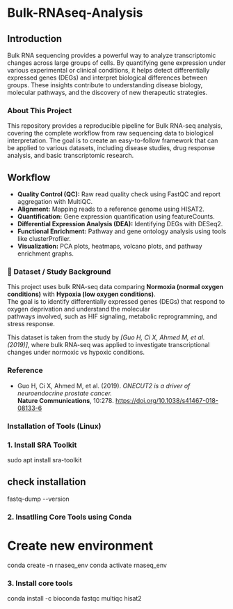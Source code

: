 # Bulk-RNAseq-Analysis
## Introduction 
Bulk RNA sequencing provides a powerful way to analyze transcriptomic changes across large groups of cells. By quantifying gene expression under various experimental or clinical conditions, it helps detect differentially expressed genes (DEGs) and interpret biological differences between groups. These insights contribute to understanding disease biology, molecular pathways, and the discovery of new therapeutic strategies.
### About This Project 
This repository provides a reproducible pipeline for Bulk RNA-seq analysis, covering the complete workflow from raw sequencing data to biological interpretation. The goal is to create an easy-to-follow framework that can be applied to various datasets, including disease studies, drug response analysis, and basic transcriptomic research.

## Workflow  
- **Quality Control (QC):** Raw read quality check using FastQC and report aggregation with MultiQC.  
- **Alignment:** Mapping reads to a reference genome using HISAT2.  
- **Quantification:** Gene expression quantification using featureCounts.  
- **Differential Expression Analysis (DEA):** Identifying DEGs with DESeq2.  
- **Functional Enrichment:** Pathway and gene ontology analysis using tools like clusterProfiler.  
- **Visualization:** PCA plots, heatmaps, volcano plots, and pathway enrichment graphs.  

### 📖 Dataset / Study Background  
This project uses bulk RNA-seq data comparing **Normoxia (normal oxygen conditions)** with **Hypoxia (low oxygen conditions)**.  
The goal is to identify differentially expressed genes (DEGs) that respond to oxygen deprivation and understand the molecular  
pathways involved, such as HIF signaling, metabolic reprogramming, and stress response.  

This dataset is taken from the study by *[Guo H, Ci X, Ahmed M, et al. (2019)]*, where bulk RNA-seq was applied to investigate transcriptional  
changes under normoxic vs hypoxic conditions.  

### Reference  
- Guo H, Ci X, Ahmed M, et al. (2019). *ONECUT2 is a driver of neuroendocrine prostate cancer.*  
  **Nature Communications**, 10:278. https://doi.org/10.1038/s41467-018-08133-6  
 
### Installation of Tools (Linux) 

### 1. Install SRA Toolkit  
sudo apt install sra-toolkit 
## check installation 
fastq-dump --version

### 2. Insatlling Core Tools using Conda 
# Create new environment
conda create -n rnaseq_env
conda activate rnaseq_env

### 3. Install core tools
conda install -c bioconda  fastqc multiqc hisat2

